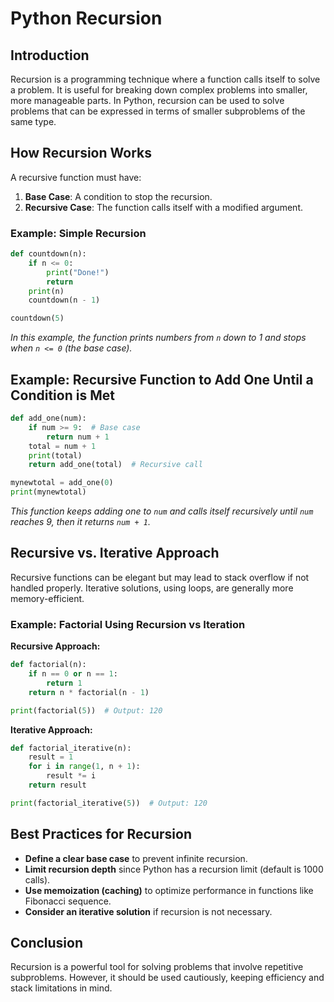 # Python Recursion

## Introduction

Recursion is a programming technique where a function calls itself to solve a problem. It is useful for breaking down complex problems into smaller, more manageable parts. In Python, recursion can be used to solve problems that can be expressed in terms of smaller subproblems of the same type.

## How Recursion Works

A recursive function must have:

1. **Base Case**: A condition to stop the recursion.
2. **Recursive Case**: The function calls itself with a modified argument.

### Example: Simple Recursion

```python
def countdown(n):
    if n <= 0:
        print("Done!")
        return
    print(n)
    countdown(n - 1)

countdown(5)
```

_In this example, the function prints numbers from `n` down to 1 and stops when `n <= 0` (the base case)._

## Example: Recursive Function to Add One Until a Condition is Met

```python
def add_one(num):
    if num >= 9:  # Base case
        return num + 1
    total = num + 1
    print(total)
    return add_one(total)  # Recursive call

mynewtotal = add_one(0)
print(mynewtotal)
```

_This function keeps adding one to `num` and calls itself recursively until `num` reaches 9, then it returns `num + 1`._

## Recursive vs. Iterative Approach

Recursive functions can be elegant but may lead to stack overflow if not handled properly. Iterative solutions, using loops, are generally more memory-efficient.

### Example: Factorial Using Recursion vs Iteration

**Recursive Approach:**

```python
def factorial(n):
    if n == 0 or n == 1:
        return 1
    return n * factorial(n - 1)

print(factorial(5))  # Output: 120
```

**Iterative Approach:**

```python
def factorial_iterative(n):
    result = 1
    for i in range(1, n + 1):
        result *= i
    return result

print(factorial_iterative(5))  # Output: 120
```

## Best Practices for Recursion

- **Define a clear base case** to prevent infinite recursion.
- **Limit recursion depth** since Python has a recursion limit (default is 1000 calls).
- **Use memoization (caching)** to optimize performance in functions like Fibonacci sequence.
- **Consider an iterative solution** if recursion is not necessary.

## Conclusion

Recursion is a powerful tool for solving problems that involve repetitive subproblems. However, it should be used cautiously, keeping efficiency and stack limitations in mind.
